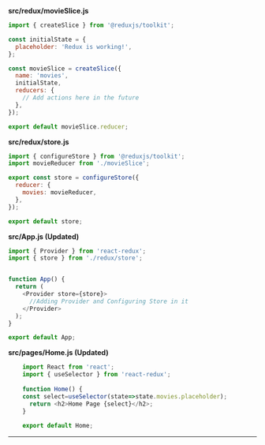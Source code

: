 <summary><strong>src/redux/movieSlice.js</strong></summary>


```js
import { createSlice } from '@reduxjs/toolkit';

const initialState = {
  placeholder: 'Redux is working!',
};

const movieSlice = createSlice({
  name: 'movies',
  initialState,
  reducers: {
    // Add actions here in the future
  },
});

export default movieSlice.reducer;
```

<summary><strong>src/redux/store.js</strong></summary>

```js
import { configureStore } from '@reduxjs/toolkit';
import movieReducer from './movieSlice';

export const store = configureStore({
  reducer: {
    movies: movieReducer,
  },
});

export default store;
```

<summary><strong>src/App.js (Updated)</strong></summary>

```js
import { Provider } from 'react-redux';
import { store } from './redux/store';


function App() {
  return (
    <Provider store={store}>
      //Adding Provider and Configuring Store in it
    </Provider>
  );
}

export default App;
```
<summary><strong>src/pages/Home.js (Updated)</strong></summary>

```javascript
    import React from 'react';
    import { useSelector } from 'react-redux';
    
    function Home() {
    const select=useSelector(state=>state.movies.placeholder);
      return <h2>Home Page {select}</h2>;
    }
    
    export default Home;
```


---

